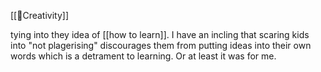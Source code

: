 [[🌳Creativity]] 

tying into they idea of [[how to learn]]. I have an incling that scaring kids into "not plagerising" discourages them from putting ideas into their own words which is a detrament to learning. Or at least it was for me.